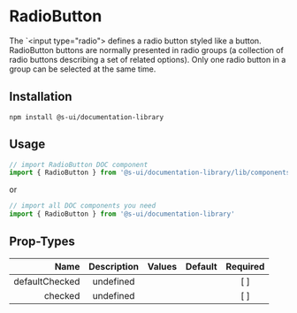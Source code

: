# RadioButton
The `&lt;input type=&quot;radio&quot;&gt; defines a radio button styled like a button.
RadioButton buttons are normally presented in radio groups (a collection of radio buttons describing a set of related options). Only one radio button in a group can be selected at the same time.

## Installation
`npm install @s-ui/documentation-library`

## Usage

```js
// import RadioButton DOC component
import { RadioButton } from '@s-ui/documentation-library/lib/components/RadioButton/RadioButton.js'
```

or

```js
// import all DOC components you need
import { RadioButton } from '@s-ui/documentation-library'
```

## Prop-Types

| Name | Description | Values  | Default | Required |
| ---: |:---:| ---:| ---: |:---: |
| defaultChecked | undefined | | |  [ ]  |
| checked | undefined | | |  [ ]  |
